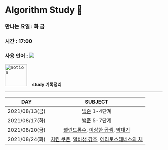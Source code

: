 # Algorithm Study 📖

### 만나는 요일 : 화 금
### 시간 : 17:00
### 사용 언어 : <img src="https://img.shields.io/badge/Python-3766AB?style=square&logo=Python&logoColor=white"/></a>

[<kbd><img width="70" alt="notion" src="https://user-images.githubusercontent.com/50203674/129452677-0a54ea58-17ad-4769-8814-aa6b1f663888.png"></kbd>](https://pastoral-kryptops-7c4.notion.site/algo-study-d8312444e6524cbfa960e7fc0b0f20cb)  **ㅤstudy 기록정리**

---

| DAY | SUBJECT |
| :--: | :--: |
| 2021/08/13(금) | [백준](https://www.acmicpc.net/step) 1-4단계 |
| 2021/08/17(화) | [백준](https://www.acmicpc.net/step) 5-7단계 |
| 2021/08/20(금) | [팰린드롬수](https://www.acmicpc.net/problem/1259), [이상한 곱셈](https://www.acmicpc.net/problem/1225), [막대기](https://www.acmicpc.net/problem/1094)|
| 2021/08/24(화) | [치킨 쿠폰](https://www.acmicpc.net/problem/1673), [알바생 강호](https://www.acmicpc.net/problem/1758), [에라토스테네스의 체](https://www.acmicpc.net/problem/2960)|
